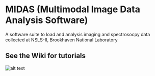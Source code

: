 # MIDAS (Multimodal Image Data Analysis Software)
A software suite to load and analysis imaging and spectrosocpy data collected at NSLS-II, Brookhaven National Laboratory


## See the Wiki for tutorials 


![alt text](https://github.com/pattammattel/NSLS-II-MIDAS/blob/main/Midas_view.JPG)

 
